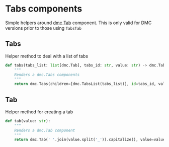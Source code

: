 # Tabs components


Simple helpers around <a href=https://www.dash-mantine-components.com/components/tabs class="external-link" target="_blank">dmc Tab</a>
component. This is only valid for DMC versions prior to those using `TabsTab`

## Tabs

Helper method to deal with a list of tabs

```python
def tabs(tabs_list: list[dmc.Tab], tabs_id: str, value: str) -> dmc.Tabs:
    """
    Renders a dmc.Tabs components
    """
    return dmc.Tabs(children=[dmc.TabsList(tabs_list)], id=tabs_id, value=value)
```

## Tab

Helper method for creating a tab

```python
def tab(value: str):
    """
    Renders a dmc.Tab component
    """
    return dmc.Tab(' '.join(value.split('_')).capitalize(), value=value)
```